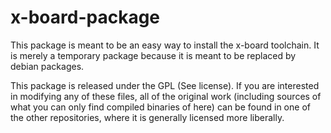 
x-board-package
===============

This package is meant to be an easy way to install the x-board toolchain. 
It is merely a temporary package because it is meant to be replaced by 
debian packages.

This package is released under the GPL (See license). If you are interested
in modifying any of these files, all of the original work (including sources
of what you can only find compiled binaries of here) can be found in one of
the other repositories, where it is generally licensed more liberally.